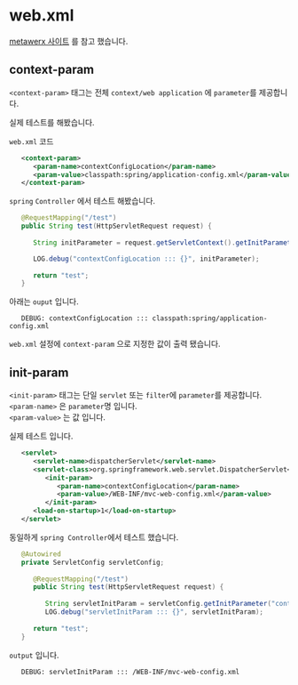 
# web.xml

[metawerx 사이트](http://wiki.metawerx.net) 를 참고 했습니다.  

## context-param

`<context-param>` 태그는 전체 `context/web application` 에 `parameter`를 제공합니다.  

실제 테스트를 해봤습니다.  

`web.xml` 코드
~~~xml
   <context-param>
      <param-name>contextConfigLocation</param-name>
      <param-value>classpath:spring/application-config.xml</param-value>
   </context-param>
~~~

`spring` `Controller` 에서 테스트 해봤습니다.
~~~java
   @RequestMapping("/test")
   public String test(HttpServletRequest request) {
		
      String initParameter = request.getServletContext().getInitParameter("contextConfigLocation");

      LOG.debug("contextConfigLocation ::: {}", initParameter);
		
      return "test";
   }
~~~

아래는 `ouput` 입니다.
~~~console
   DEBUG: contextConfigLocation ::: classpath:spring/application-config.xml
~~~

`web.xml` 설정에 `context-param` 으로 지정한 값이 출력 됐습니다.  


## init-param
`<init-param>` 태그는 단일 `servlet` 또는 `filter`에 `parameter`를 제공합니다.  
`<param-name>` 은 `parameter`명 입니다.  
`<param-value>` 는 값 입니다.  

실제 테스트 입니다.  
~~~xml
   <servlet>
      <servlet-name>dispatcherServlet</servlet-name>
      <servlet-class>org.springframework.web.servlet.DispatcherServlet</servlet-class>
         <init-param>
            <param-name>contextConfigLocation</param-name>
            <param-value>/WEB-INF/mvc-web-config.xml</param-value>
         </init-param>
      <load-on-startup>1</load-on-startup>
   </servlet>
~~~

동일하게 `spring Controller`에서 테스트 했습니다.
~~~java
   @Autowired
   private ServletConfig servletConfig;
	
      @RequestMapping("/test")
      public String test(HttpServletRequest request) {
		
         String servletInitParam = servletConfig.getInitParameter("contextConfigLocation");
         LOG.debug("servletInitParam ::: {}", servletInitParam);
		
      return "test";
   }
~~~

`output` 입니다.
~~~console
   DEBUG: servletInitParam ::: /WEB-INF/mvc-web-config.xml
~~~

